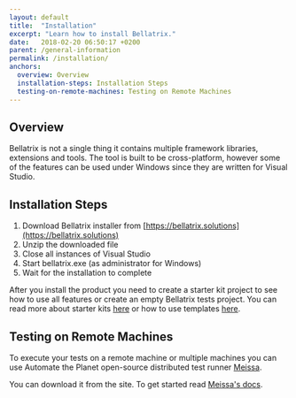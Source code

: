 ```yaml
---
layout: default
title:  "Installation"
excerpt: "Learn how to install Bellatrix."
date:   2018-02-20 06:50:17 +0200
parent: /general-information
permalink: /installation/
anchors:
  overview: Overview
  installation-steps: Installation Steps
  testing-on-remote-machines: Testing on Remote Machines
---
```

Overview
--------
Bellatrix is not a single thing it contains multiple framework libraries, extensions and tools. The tool is built to be cross-platform, however some of the features can be used under Windows since they are written for Visual Studio.

Installation Steps
------------------
1. Download Bellatrix installer from [https://bellatrix.solutions](https://bellatrix.solutions)
2. Unzip the downloaded file
3. Close all instances of Visual Studio
4. Start bellatrix.exe (as administrator for Windows)
5. Wait for the installation to complete

After you install the product you need to create a starter kit project to see how to use all features or create an empty Bellatrix tests project. You can read more about starter kits [here](how-to-use-starter-kits.md) or how to use templates [here](web-automation\templates.md).

Testing on Remote Machines
--------------------------
To execute your tests on a remote machine or multiple machines you can use Automate the Planet open-source distributed test runner [Meissa](https://meissarunner.com).

You can download it from the site. To get started read [Meissa's docs](http://docs.meissarunner.com/).